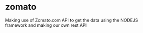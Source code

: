 # zomato
Making use of Zomato.com API to get the data using the NODEJS framework and making our own rest API
